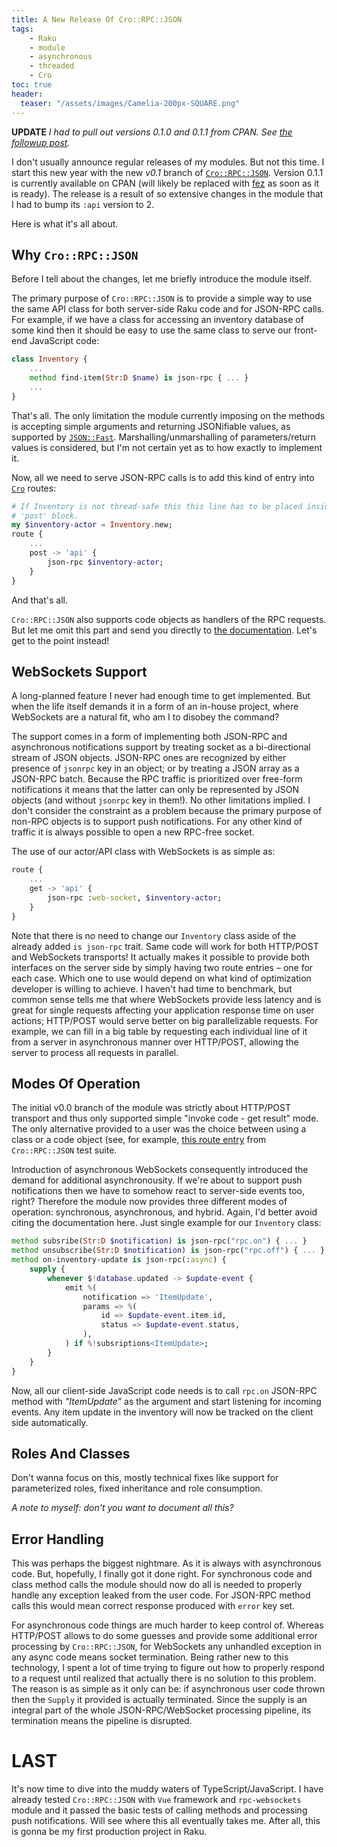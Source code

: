 ```yaml
---
title: A New Release Of Cro::RPC::JSON
tags:
    - Raku
    - module
    - asynchronous
    - threaded
    - Cro
toc: true
header:
  teaser: "/assets/images/Camelia-200px-SQUARE.png"
---
```


**UPDATE** _I had to pull out versions 0.1.0 and 0.1.1 from CPAN. See [the
followup post](/2021/01/28/Cro-RPC-JSON-Re-Release)._

I don't usually announce regular releases of my modules. But not this time. I
start this new year with the new _v0.1_ branch of
[`Cro::RPC::JSON`](https://github.com/vrurg/raku-Cro-RPC-JSON/tree/v0.1).
Version 0.1.1 is currently available on CPAN (will likely be replaced with
[fez](https://deathbyperl6.com/faq-zef-ecosystem) as soon as it is ready).  The
release is a result of so extensive changes in the module that I had to bump its
`:api` version to 2.

Here is what it's all about.

## Why `Cro::RPC::JSON`

Before I tell about the changes, let me briefly introduce the module itself.

The primary purpose of `Cro::RPC::JSON` is to provide a simple way to use the
same API class for both server-side Raku code and for JSON-RPC calls. For
example, if we have a class for accessing an inventory database of some kind
then it should be easy to use the same class to serve our front-end JavaScript
code:

```raku
class Inventory {
    ...
    method find-item(Str:D $name) is json-rpc { ... }
    ...
}
```

That's all. The only limitation the module currently imposing on the methods is
accepting simple arguments and returning JSONifiable values, as supported by
[`JSON::Fast`](https://modules.raku.org/dist/JSON::Fast:cpan:TIMOTIMO).
Marshalling/unmarshalling of parameters/return values is considered, but I'm not
certain yet as to how exactly to implement it.

Now, all we need to serve JSON-RPC calls is to add this kind of entry into 
[`Cro`](https://cro.services) routes:

```raku
# If Inventory is not thread-safe this this line has to be placed inside the
# 'post' block.
my $inventory-actor = Inventory.new;
route {
    ...
    post -> 'api' {
        json-rpc $inventory-actor;
    }
}
```

And that's all.

`Cro::RPC::JSON` also supports code objects as handlers of the RPC requests. But
let me omit this part and send you directly to [the
documentation](https://github.com/vrurg/raku-Cro-RPC-JSON#code-vs-object).
Let's get to the point instead!

## WebSockets Support

A long-planned feature I never had enough time to get implemented. But when the
life itself demands it in a form of an in-house project, where WebSockets are a
natural fit, who am I to disobey the command?

The support comes in a form of implementing both JSON-RPC and asynchronous
notifications support by treating socket as a bi-directional stream of JSON
objects. JSON-RPC ones are recognized by either presence of `jsonrpc` key in an
object; or by treating a JSON array as a JSON-RPC batch. Because the RPC traffic
is prioritized over free-form notifications it means that the latter can only be
represented by JSON objects (and without `jsonrpc` key in them!). No other
limitations implied. I don't consider the constraint as a problem because the
primary purpose of non-RPC objects is to support push notifications. For any
other kind of traffic it is always possible to open a new RPC-free socket.

The use of our actor/API class with WebSockets is as simple as:

```raku
route {
    ...
    get -> 'api' {
        json-rpc :web-socket, $inventory-actor;
    }
}
```

Note that there is no need to change our `Inventory` class aside of the already
added `is json-rpc` trait. Same code will work for both HTTP/POST and WebSockets
transports! It actually makes it possible to provide both interfaces on the
server side by simply having two route entries – one for each case. Which one to
use would depend on what kind of optimization developer is willing to achieve. I
haven't had time to benchmark, but common sense tells me that where WebSockets
provide less latency and is great for single requests affecting your application
response time on user actions; HTTP/POST would serve better on big
parallelizable requests. For example, we can fill in a big table by requesting
each individual line of it from a server in asynchronous manner over HTTP/POST,
allowing the server to process all requests in parallel.

## Modes Of Operation

The initial v0.0 branch of the module was strictly about HTTP/POST transport and
thus only supported simple "invoke code - get result" mode. The only alternative
provided to a user was the choice between using a class or a code object (see,
for example, [this route
entry](https://github.com/vrurg/raku-Cro-RPC-JSON/blob/63280821cc29235bb1c4d1e21045526590c58e0a/t/lib/Basic-JRPC.rakumod#L10)
from `Cro::RPC::JSON` test suite.

Introduction of asynchronous WebSockets consequently introduced the demand for
additional asynchronousity. If we're about to support push notifications then we
have to somehow react to server-side events too, right? Therefore the module now
provides three different modes of operation: synchronous, asynchronous, and
hybrid. Again, I'd better avoid citing the documentation here. Just single
example for our `Inventory` class:

```raku
method subsribe(Str:D $notification) is json-rpc("rpc.on") { ... }
method unsubscribe(Str:D $notification) is json-rpc("rpc.off") { ... }
method on-inventory-update is json-rpc(:async) {
    supply {
        whenever $!database.updated -> $update-event {
            emit %(
                notification => 'ItemUpdate',
                params => %(
                    id => $update-event.item.id,
                    status => $update-event.status,
                ),
            ) if %!subsriptions<ItemUpdate>;
        }
    }
}
```

Now, all our client-side JavaScript code needs is to call `rpc.on` JSON-RPC
method with _"ItemUpdate"_ as the argument and start listening for incoming
events. Any item update in the inventory will now be tracked on the client side
automatically.

## Roles And Classes

Don't wanna focus on this, mostly technical fixes like support for parameterized
roles, fixed inheritance and role consumption.

_A note to myself: don't you want to document all this?_

## Error Handling

This was perhaps the biggest nightmare. As it is always with asynchronous code.
But, hopefully, I finally got it done right. For synchronous code and class
method calls the module should now do all is needed to properly handle any
exception leaked from the user code. For JSON-RPC method calls this would mean
correct response produced with `error` key set.

For asynchronous code things are much harder to keep control of. Whereas
HTTP/POST allows to do some guesses and provide some additional error processing
by `Cro::RPC::JSON`, for WebSockets any unhandled exception in any async code
means socket termination. Being rather new to this technology, I spent a lot of
time trying to figure out how to properly respond to a request until realized
that actually there is no solution to this problem. The reason is as simple as
it only can be: if asynchronous user code thrown then the `Supply` it provided
is actually terminated. Since the supply is an integral part of the whole
JSON-RPC/WebSocket processing pipeline, its termination means the pipeline is
disrupted.

# LAST

It's now time to dive into the muddy waters of TypeScript/JavaScript. I have
already tested `Cro::RPC::JSON` with `Vue` framework and `rpc-websockets` module
and it passed the basic tests of calling methods and processing push
notifications.  Will see where this all eventually takes me. After all, this is
gonna be my first production project in Raku.
